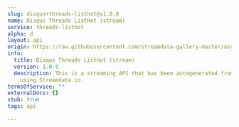 ```yaml
---
slug: disqus+threads-listhot@v1.0.0
name: Disqus Threads ListHot (stream)
service: threads-listhot
alpha: d
layout: api
origin: https://raw.githubusercontent.com/streamdata-gallery-master/asyncapi/master/_listings/disqus/disqus-threads-listhot-stream-async.md
info:
  title: Disqus Threads ListHot (stream)
  version: 1.0.0
  description: This is a streaming API that has been autogenerated from the Disqus
    using Streamdata.io.
termsOfService: ""
externalDocs: {}
stub: true
tags: api

---
```

